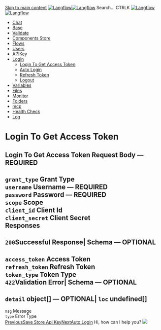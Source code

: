 [Skip to main content](https://docs.langflow.org/api/<#__docusaurus_skipToContent_fallback>)
[![Langflow](https://docs.langflow.org/img/langflow-logo-black.svg)![Langflow](https://docs.langflow.org/img/langflow-logo-white.svg)](https://docs.langflow.org/api/</>)
[](https://docs.langflow.org/api/<https:/github.com/langflow-ai/langflow>)[](https://docs.langflow.org/api/<https:/twitter.com/langflow_ai>)[](https://docs.langflow.org/api/<https:/discord.gg/EqksyE2EX9>)
Search...
CTRLK
[![Langflow](https://docs.langflow.org/img/langflow-logo-black.svg)![Langflow](https://docs.langflow.org/img/langflow-logo-white.svg)](https://docs.langflow.org/api/</>)
  * [Chat](https://docs.langflow.org/api/</api/retrieve-vertices-order>)
  * [Base](https://docs.langflow.org/api/</api/get-all>)
  * [Validate](https://docs.langflow.org/api/</api/post-validate-code>)
  * [Components Store](https://docs.langflow.org/api/</api/check-if-store-is-enabled>)
  * [Flows](https://docs.langflow.org/api/</api/create-flow>)
  * [Users](https://docs.langflow.org/api/</api/add-user>)
  * [APIKey](https://docs.langflow.org/api/</api/get-api-keys-route>)
  * [Login](https://docs.langflow.org/api/</api/login-to-get-access-token>)
    * [Login To Get Access Token](https://docs.langflow.org/api/</api/login-to-get-access-token>)
    * [Auto Login](https://docs.langflow.org/api/</api/auto-login>)
    * [Refresh Token](https://docs.langflow.org/api/</api/refresh-token>)
    * [Logout](https://docs.langflow.org/api/</api/logout>)
  * [Variables](https://docs.langflow.org/api/</api/read-variables>)
  * [Files](https://docs.langflow.org/api/</api/upload-file-1>)
  * [Monitor](https://docs.langflow.org/api/</api/get-vertex-builds>)
  * [Folders](https://docs.langflow.org/api/</api/read-folders>)
  * [mcp](https://docs.langflow.org/api/</api/handle-sse>)
  * [Health Check](https://docs.langflow.org/api/</api/health>)
  * [Log](https://docs.langflow.org/api/</api/stream-logs>)


# Login To Get Access Token
Login To Get Access Token
Request Body  — **REQUIRED**  
---  
`grant_type` Grant Type  
`username` Username — **REQUIRED**  
`password` Password — **REQUIRED**  
`scope` Scope  
`client_id` Client Id  
`client_secret` Client Secret  
Responses  
---  
`200`Successful Response| Schema  — **OPTIONAL**  
---  
`access_token` Access Token  
`refresh_token` Refresh Token  
`token_type` Token Type  
`422`Validation Error| Schema  — **OPTIONAL**  
---  
`detail` object[] — **OPTIONAL**| `loc` undefined[]  
---  
`msg` Message  
`type` Error Type  
[PreviousSave Store Api Key](https://docs.langflow.org/api/</api/save-store-api-key>)[NextAuto Login](https://docs.langflow.org/api/</api/auto-login>)
Hi, how can I help you?
![](https://docs.langflow.org/img/langflow-icon-black-transparent.svg)
